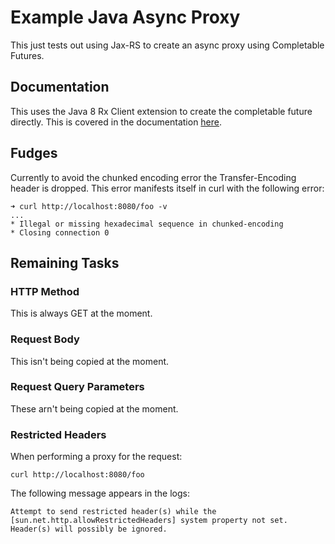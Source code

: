 Example Java Async Proxy
========================

This just tests out using Jax-RS to create an async proxy using Completable Futures.

Documentation
-------------

This uses the Java 8 Rx Client extension to create the completable future
directly. This is covered in the documentation
[here](https://jersey.java.net/documentation/latest/rx-client.html#rx-client.java8).

Fudges
------

Currently to avoid the chunked encoding error the Transfer-Encoding header is
dropped. This error manifests itself in curl with the following error:

```
➜ curl http://localhost:8080/foo -v
...
* Illegal or missing hexadecimal sequence in chunked-encoding
* Closing connection 0
```

Remaining Tasks
---------------

### HTTP Method

This is always GET at the moment.

### Request Body

This isn't being copied at the moment.

### Request Query Parameters

These arn't being copied at the moment.

### Restricted Headers

When performing a proxy for the request:

```
curl http://localhost:8080/foo
```

The following message appears in the logs:

```
Attempt to send restricted header(s) while the [sun.net.http.allowRestrictedHeaders] system property not set. Header(s) will possibly be ignored.
```
